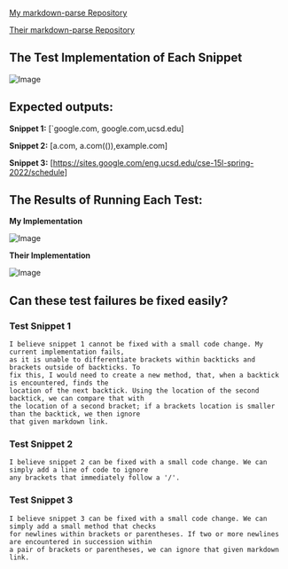 [My markdown-parse Repository](https://github.com/dwengxz/markdown-parser)

[Their markdown-parse Repository](https://github.com/nidhidhamnani/markdown-parser)

## The Test Implementation of Each Snippet
![Image](https://dwengxz.github.io/cse15l-lab-reports/test.PNG)

## Expected outputs:

**Snippet 1:** [`google.com, google.com,ucsd.edu]

**Snippet 2:** [a.com, a.com(()),example.com]

**Snippet 3:** [https://sites.google.com/eng.ucsd.edu/cse-15l-spring-2022/schedule]

## The Results of Running Each Test:

**My Implementation**

![Image](https://dwengxz.github.io/cse15l-lab-reports/myimplementation.PNG)


**Their Implementation**

![Image](https://dwengxz.github.io/cse15l-lab-reports/theirimplementation.PNG)

## Can these test failures be fixed easily?

### Test Snippet 1
```
I believe snippet 1 cannot be fixed with a small code change. My current implementation fails, 
as it is unable to differentiate brackets within backticks and brackets outside of backticks. To
fix this, I would need to create a new method, that, when a backtick is encountered, finds the
location of the next backtick. Using the location of the second backtick, we can compare that with 
the location of a second bracket; if a brackets location is smaller than the backtick, we then ignore
that given markdown link.
```
### Test Snippet 2
```
I believe snippet 2 can be fixed with a small code change. We can simply add a line of code to ignore
any brackets that immediately follow a '/'.
```
### Test Snippet 3
```
I believe snippet 3 can be fixed with a small code change. We can simply add a small method that checks
for newlines within brackets or parentheses. If two or more newlines are encountered in succession within
a pair of brackets or parentheses, we can ignore that given markdown link.
```
